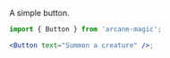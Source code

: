 A simple button.

```jsx
import { Button } from 'arcane-magic';

<Button text="Summon a creature" />;
```
